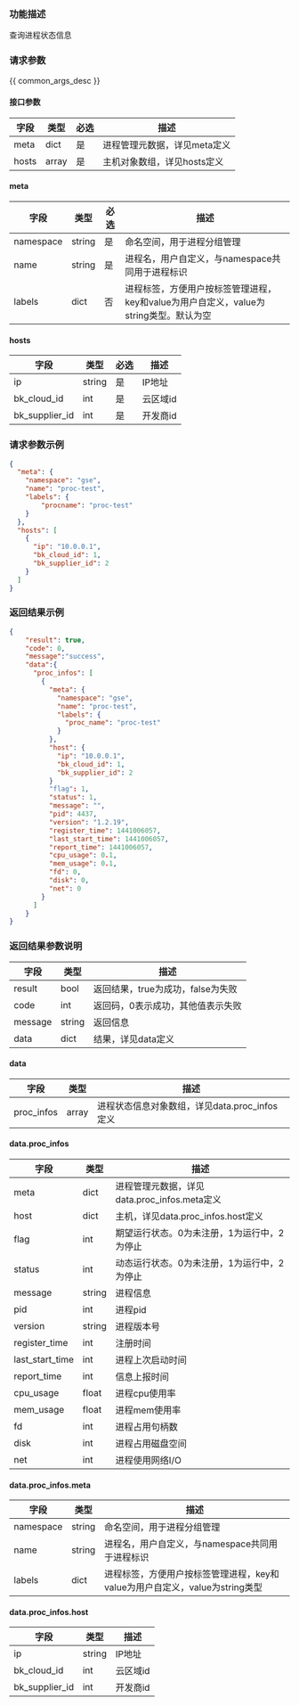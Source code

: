 ### 功能描述

查询进程状态信息

### 请求参数

{{ common_args_desc }}

#### 接口参数

| 字段      |  类型      | 必选   |  描述      |
|-----------|------------|--------|------------|
| meta | dict | 是 | 进程管理元数据，详见meta定义 |
| hosts | array | 是 | 主机对象数组，详见hosts定义 |

#### meta

| 字段      |  类型      | 必选   |  描述      |
|-----------|------------|--------|------------|
| namespace | string | 是 | 命名空间，用于进程分组管理 |
| name | string | 是 | 进程名，用户自定义，与namespace共同用于进程标识 |
| labels | dict | 否 | 进程标签，方便用户按标签管理进程，key和value为用户自定义，value为string类型。默认为空 |

#### hosts

| 字段      |  类型      | 必选   |  描述      |
|-----------|------------|--------|------------|
| ip | string | 是 | IP地址 |
| bk_cloud_id | int | 是 |  云区域id |
| bk_supplier_id | int | 是 | 开发商id |

### 请求参数示例

``` json
{
  "meta": {
	"namespace": "gse",
    "name": "proc-test",
    "labels": {
        "procname": "proc-test"
    }
  },
  "hosts": [
    {
      "ip": "10.0.0.1",
      "bk_cloud_id": 1,
      "bk_supplier_id": 2
    }
  ]
}
```

### 返回结果示例

```json
{
    "result": true,
    "code": 0,
    "message":"success",
    "data":{
      "proc_infos": [
        {
          "meta": {
	        "namespace": "gse",
            "name": "proc-test",
            "labels": {
              "proc_name": "proc-test"
            }
          },
          "host": {
            "ip": "10.0.0.1",
            "bk_cloud_id": 1,
            "bk_supplier_id": 2
          }
          "flag": 1,
          "status": 1,
          "message": "",
          "pid": 4437,
          "version": "1.2.19",
          "register_time": 1441006057,
          "last_start_time": 1441006057,
          "report_time": 1441006057,
          "cpu_usage": 0.1,
          "mem_usage": 0.1,
          "fd": 0,
          "disk": 0,
          "net": 0
        }
      ]
    }
}
```

### 返回结果参数说明

| 字段      | 类型      | 描述      |
|-----------|-----------|-----------|
|result| bool | 返回结果，true为成功，false为失败 |
|code|int|返回码，0表示成功，其他值表示失败|
|message|string|返回信息|
|data|dict| 结果，详见data定义 |

#### data

| 字段      | 类型      | 描述      |
|-----------|-----------|-----------|
|proc_infos| array | 进程状态信息对象数组，详见data.proc_infos定义 |

#### data.proc_infos

| 字段      | 类型      | 描述      |
|-----------|-----------|-----------|
| meta | dict | 进程管理元数据，详见data.proc_infos.meta定义 |
| host | dict | 主机，详见data.proc_infos.host定义 |
| flag | int | 期望运行状态。0为未注册，1为运行中，2为停止 |
| status | int | 动态运行状态。0为未注册，1为运行中，2为停止 |
| message | string | 进程信息 |
| pid | int | 进程pid |
| version | string | 进程版本号 |
| register_time | int | 注册时间 |
| last_start_time | int | 进程上次启动时间 |
| report_time | int | 信息上报时间 |
| cpu_usage | float | 进程cpu使用率 |
| mem_usage | float | 进程mem使用率 |
| fd | int | 进程占用句柄数 |
| disk | int | 进程占用磁盘空间 |
| net | int | 进程使用网络I/O |

#### data.proc_infos.meta

| 字段      | 类型      | 描述      |
|-----------|-----------|-----------|
| namespace | string | 命名空间，用于进程分组管理 | 
| name | string | 进程名，用户自定义，与namespace共同用于进程标识 |
| labels | dict | 进程标签，方便用户按标签管理进程，key和value为用户自定义，value为string类型 |

#### data.proc_infos.host

| 字段      | 类型      | 描述      |
|-----------|-----------|-----------|
| ip | string | IP地址 |
| bk_cloud_id | int |  云区域id |
| bk_supplier_id | int | 开发商id |